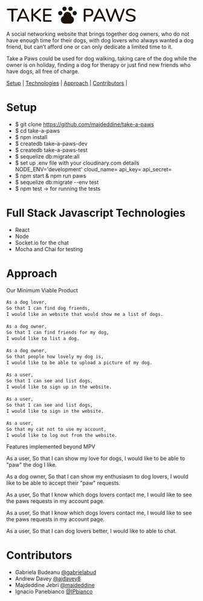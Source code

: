 ![Logo](/src/images/take-a-paws.svg)

A social networking website that brings together dog owners, who do not have enough time for their dogs, with dog lovers who always wanted a dog friend, but can’t afford one or can only dedicate a limited time to it.

Take a Paws could be used for dog walking, taking care of the dog while the owner is on holiday, finding a dog for therapy or just find new friends who have dogs, all free of charge.

 [Setup](#Setup) | [Technologies](#Technologies) | [Approach](#Approach) | [Contributors](#Contributors) |

 # Setup
 - $ git clone https://github.com/majdeddine/take-a-paws
 - $ cd take-a-paws
 - $ npm install
 - $ createdb take-a-paws-dev
 - $ createdb take-a-paws-test
 - $ sequelize db:migrate:all
 - $ set up .env file with your cloudinary.com details
     NODE_ENV='development'
     cloud_name=
     api_key=
     api_secret=
 - $ npm start  & npm run paws
 - $ sequelize db:migrate --env test
 - $ npm test -> for running the tests

 # Full Stack Javascript Technologies
 - React
 - Node
 - Socket.io for the chat
 - Mocha and Chai for testing

 # Approach
 Our Minimum Viable Product

 ```
 As a dog lover,
 So that I can find dog friends,
 I would like an website that would show me a list of dogs.

 As a dog owner,
 So that I can find friends for my dog,
 I would like to list a dog.

 As a dog owner,
 So that people how lovely my dog is,
 I would like to be able to upload a picture of my dog.

 As a user,
 So that I can see and list dogs,
 I would like to sign up in the website.

 As a user,
 So that I can see and list dogs,
 I would like to sign in the website.

 As a user,
 So that my cat not to use my account,
 I would like to log out from the website.
 ```
 Features implemented beyond MPV
 
 As a user,
 So that I can show my love for dogs,
 I would like to be able to "paw" the dog I like.
 
 As a dog owner,
 So that I can show my enthusiasm to dog lovers,
 I would like to be able to accept their "paw" requests.
 
 As a user,
 So that I know which dogs lovers contact me,
 I would like to see the paws requests in my account page.
 
 As a user,
 So that I know which dogs lovers contact me,
 I would like to see the paws requests in my account page.
 
 As a user,
 So that I can dog lovers better,
 I would like to able to chat.
 
 # Contributors
- Gabriela Budeanu [@gabrielabud](https://github.com/gabrielabud)
- Andrew Davey [@ajdavey8](https://github.com/ajdavey8)
- Majdeddine Jebri [@majdeddine](https://github.com/majdeddine)
- Ignacio Panebianco [@IPbianco](https://github.com/IPbianco)
